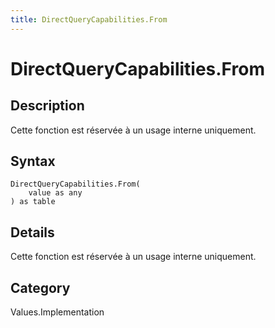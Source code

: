 ```yaml
---
title: DirectQueryCapabilities.From
---
```


# DirectQueryCapabilities.From


## Description

Cette fonction est réservée à un usage interne uniquement.


## Syntax

```powerquery
DirectQueryCapabilities.From(
    value as any
) as table
```


## Details

Cette fonction est réservée à un usage interne uniquement.



## Category
Values.Implementation
